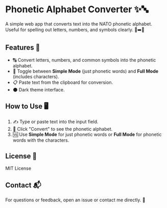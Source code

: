 # Phonetic Alphabet Converter ✨🔤

A simple web app that converts text into the NATO phonetic alphabet. Useful for spelling out letters, numbers, and symbols clearly. 📜➡️🔡

## Features 🎉

- 🔠 Convert letters, numbers, and common symbols into the phonetic alphabet.
- 🧩 Toggle between **Simple Mode** (just phonetic words) and **Full Mode** (includes characters).
- 📋 Paste text from the clipboard for conversion.
- 🌑 Dark theme interface.

## How to Use 🖥️

1. ✍️ Type or paste text into the input field.
2. 🔄 Click "Convert" to see the phonetic alphabet.
3. 🆚 Use **Simple Mode** for just phonetic words or **Full Mode** for phonetic words with the characters.

## License 📜

MIT License

## Contact 📬

For questions or feedback, open an issue or contact me directly. 💬
